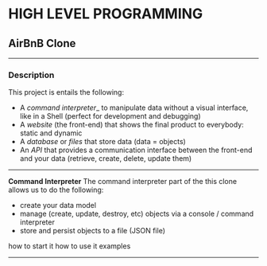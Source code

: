 # HIGH LEVEL PROGRAMMING

## AirBnB Clone

---

### Description
This project is entails the following:
- A _command interpreter__ to manipulate data without a visual interface, like in a Shell (perfect for development and debugging)
- A _website_ (the front-end) that shows the final product to everybody: static and dynamic
- A _database_ or _files_ that store data (data = objects)
- An _API_ that provides a communication interface between the front-end and your data (retrieve, create, delete, update them)

---

__Command Interpreter__
The command interpreter part of the this clone allows us to do the following:
- create your data model
- manage (create, update, destroy, etc) objects via a console / command interpreter
- store and persist objects to a file (JSON file)

how to start it
how to use it
examples

---
